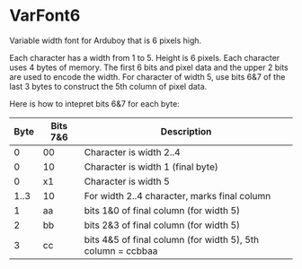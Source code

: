 # VarFont6
Variable width font for Arduboy that is 6 pixels high.

Each character has a width from 1 to 5.  Height is 6 pixels.
Each character uses 4 bytes of memory.
The first 6 bits and pixel data and the upper 2 bits are used to encode the width.
For character of width 5, use bits 6&7 of the last 3 bytes to construct the 5th column of pixel data.

Here is how to intepret bits 6&7 for each byte:

Byte | Bits 7&6 | Description
---- | -------- | ---------------------------------------------
0    | 00       | Character is width 2..4
0    | 10       | Character is width 1 (final byte)
0    | x1       | Character is width 5
1..3 | 10       | For width 2..4 character, marks final column
1    | aa       | bits 1&0 of final column (for width 5)
2    | bb       | bits 2&3 of final column (for width 5)
3    | cc       | bits 4&5 of final column (for width 5), 5th column = ccbbaa

